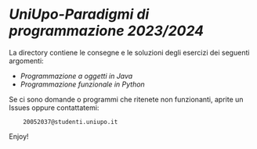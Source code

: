 # ***UniUpo-Paradigmi di programmazione 2023/2024***


La directory contiene le consegne e le soluzioni degli esercizi dei seguenti argomenti:

- *Programmazione a oggetti in Java*
- *Programmazione funzionale in Python*

Se ci sono domande o programmi che ritenete non funzionanti, aprite un Issues oppure contattatemi:

        20052037@studenti.uniupo.it

Enjoy!